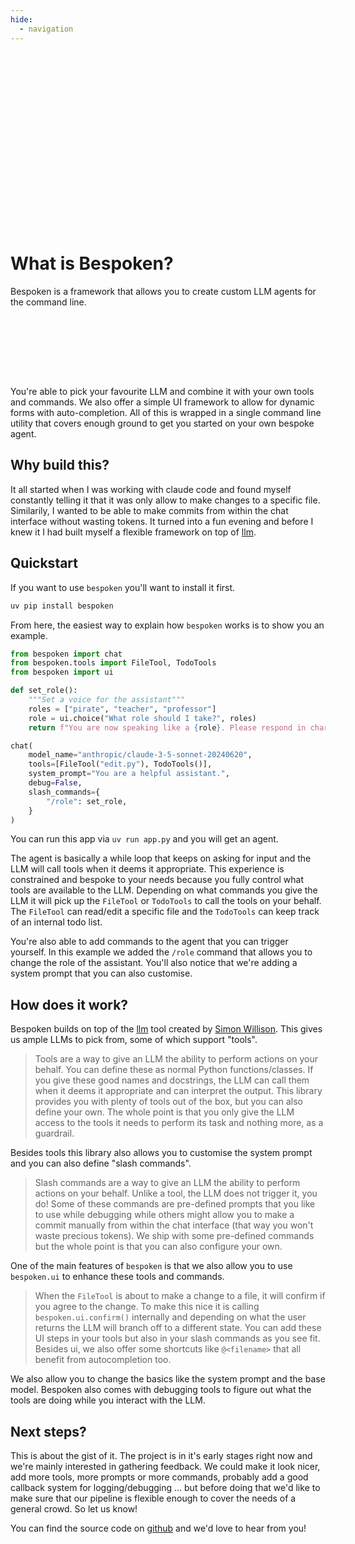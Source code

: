 ```yaml
---
hide:
  - navigation
---
```


<style>
    .container {
        max-width: 1200px;
        margin: 0 auto;
        padding: 2rem;
    }
    
    .ascii-logo {
        font-size: 0.8rem;
        line-height: 1.2;
        margin-bottom: 1.5rem;
        display: inline-block;
        animation: fadeIn 1s ease-in;
    }
    
    @keyframes fadeIn {
        from {
            opacity: 0;
            transform: translateY(-10px);
        }
        to {
            opacity: 1;
            transform: translateY(0);
        }
    }
    
    .tagline {
        font-size: 1.5rem;
        font-weight: 700;
        letter-spacing: 0.05em;
        animation: slideIn 0.8s ease-out 0.3s both;
    }
    
    @keyframes slideIn {
        from {
            opacity: 0;
            transform: translateX(-20px);
        }
        to {
            opacity: 1;
            transform: translateX(0);
        }
    }
    
    /* Responsive design */
    @media (max-width: 768px) {
        .container {
            padding: 1rem;
        }
        
        .ascii-logo {
            font-size: 0.5rem;
        }
        
        .tagline {
            font-size: 1.1rem;
        }
    }
</style>
<div class="container" style="text-align: center;">
    <pre class="ascii-logo" style="color: whitesmoke !important; background-color: transparent !important; font-family: monospace !important; line-height: 1.0 !important; display: inline-block; text-align: left;">

    ██████╗ ███████╗███████╗██████╗  ██████╗ ██╗  ██╗███████╗███╗   ██╗
    ██╔══██╗██╔════╝██╔════╝██╔══██╗██╔═══██╗██║ ██╔╝██╔════╝████╗  ██║
    ██████╔╝█████╗  ███████╗██████╔╝██║   ██║█████╔╝ █████╗  ██╔██╗ ██║
    ██╔══██╗██╔══╝  ╚════██║██╔═══╝ ██║   ██║██╔═██╗ ██╔══╝  ██║╚██╗██║
    ██████╔╝███████╗███████║██║     ╚██████╔╝██║  ██╗███████╗██║ ╚████║
    ╚═════╝ ╚══════╝╚══════╝╚═╝      ╚═════╝ ╚═╝  ╚═╝╚══════╝╚═╝  ╚═══╝

   Define your agent. Pick your tools. Add your commands. Make it your own.
    </pre>
</div>


# What is Bespoken?

Bespoken is a framework that allows you to create custom LLM agents for the command line. 

<div style="text-align: center;">
    <pre class="ascii-logo" style="color: whitesmoke !important; background-color: transparent !important; font-family: monospace !important; line-height: 1.2 !important;">
┌───────┐  ┌───────┐  ┌──────┐  ┌───────┐     ┌─────────────────────┐
│ Tools │ +│  LLM  │ +│  UI  │ +│ Cmds  │  =  │    Custom Agent     │
└───────┘  └───────┘  └──────┘  └───────┘     └─────────────────────┘
    </pre>
</div>

You're able to pick your favourite LLM and combine it with your own tools and commands. We also offer a simple UI framework to allow for dynamic forms with auto-completion. All of this is wrapped in a single command line utility that covers enough ground to get you started on your own bespoke agent.

## Why build this?

It all started when I was working with claude code and found myself constantly telling it that it was only allow to make changes to a specific file. Similarily, I wanted to be able to make commits from within the chat interface without wasting tokens. It turned into a fun evening and before I knew it I had built myself a flexible framework on top of [llm](https://llm.datasette.io/en/stable/). 

<!-- ![intro](static/intro.svg) -->

## Quickstart

If you want to use `bespoken` you'll want to install it first. 

```bash
uv pip install bespoken
```

From here, the easiest way to explain how `bespoken` works is to show you an example. 

```python title="app.py"
from bespoken import chat
from bespoken.tools import FileTool, TodoTools
from bespoken import ui

def set_role():
    """Set a voice for the assistant"""
    roles = ["pirate", "teacher", "professor"]
    role = ui.choice("What role should I take?", roles)
    return f"You are now speaking like a {role}. Please respond in character for this role."

chat(
    model_name="anthropic/claude-3-5-sonnet-20240620",
    tools=[FileTool("edit.py"), TodoTools()],
    system_prompt="You are a helpful assistant.",
    debug=False,
    slash_commands={
        "/role": set_role,
    }
)
```

You can run this app via `uv run app.py` and you will get an agent. 

The agent is basically a while loop that keeps on asking for input and the LLM will call tools when it deems it appropriate. This experience is constrained and bespoke to your needs because you fully control what tools are available to the LLM. Depending on what commands you give the LLM  it will pick up the `FileTool` or `TodoTools` to call the tools on your behalf. The `FileTool` can read/edit a specific file and the `TodoTools` can keep track of an internal todo list. 

You're also able to add commands to the agent that you can trigger yourself. In this example we added the `/role` command that allows you to change the role of the assistant. You'll also notice that we're adding a system prompt that you can also customise. 

## How does it work?

Bespoken builds on top of the [llm](https://llm.datasette.io/en/stable/) tool created by [Simon Willison](https://simonwillison.net/). This gives us ample LLMs to pick from, some of which support "tools".

> Tools are a way to give an LLM the ability to perform actions on your behalf. You can define these as normal Python functions/classes. If you give these good names and docstrings, the LLM can call them when it deems it appropriate and can interpret the output. This library provides you with plenty of tools out of the box, but you can also define your own. The whole point is that you only give the LLM access to the tools it needs to perform its task and nothing more, as a guardrail.

Besides tools this library also allows you to customise the system prompt and you can also define "slash commands". 

> Slash commands are a way to give an LLM the ability to perform actions on your behalf. Unlike a tool, the LLM does not trigger it, you do! Some of these commands are pre-defined prompts that you like to use while debugging while others might allow you to make a commit manually from within the chat interface (that way you won't waste precious tokens). We ship with some pre-defined commands but the whole point is that you can also configure your own. 

One of the main features of `bespoken` is that we also allow you to use `bespoken.ui` to enhance these tools and commands. 

> When the `FileTool` is about to make a change to a file, it will confirm if you agree to the change. To make this nice it is calling `bespoken.ui.confirm()` internally and depending on what the user returns the LLM will branch off to a different state. You can add these UI steps in your tools but also in your slash commands as you see fit. Besides ui, we also offer some shortcuts like `@<filename>` that all benefit from autocompletion too.

We also allow you to change the basics like the system prompt and the base model. Bespoken also comes with debugging tools to figure out what the tools are doing while you interact with the LLM. 

## Next steps?

This is about the gist of it. The project is in it's early stages right now and we're mainly interested in gathering feedback. We could make it look nicer, add more tools, more prompts or more commands, probably add a good callback system for logging/debugging ... but before doing that we'd like to make sure that our pipeline is flexible enough to cover the needs of a general crowd. So let us know! 

You can find the source code on [github](https://github.com/koaning/bespoken) and we'd love to hear from you!
